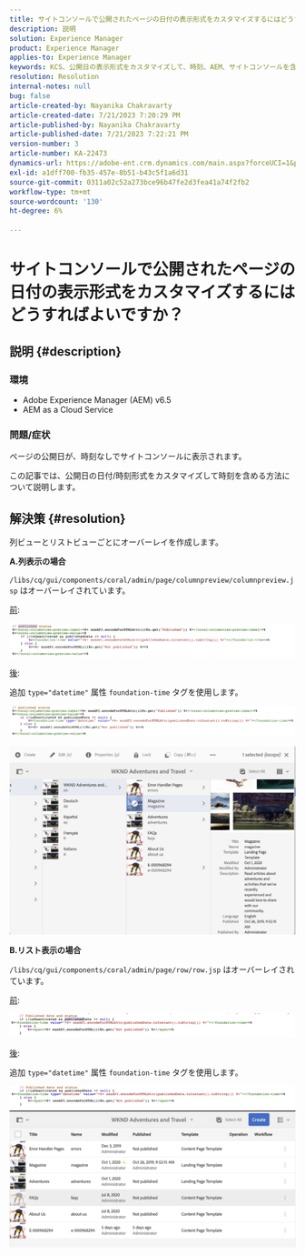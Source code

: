```yaml
---
title: サイトコンソールで公開されたページの日付の表示形式をカスタマイズするにはどうすればよいですか？
description: 説明
solution: Experience Manager
product: Experience Manager
applies-to: Experience Manager
keywords: KCS、公開日の表示形式をカスタマイズして、時刻、AEM、サイトコンソールを含めます。
resolution: Resolution
internal-notes: null
bug: false
article-created-by: Nayanika Chakravarty
article-created-date: 7/21/2023 7:20:29 PM
article-published-by: Nayanika Chakravarty
article-published-date: 7/21/2023 7:22:21 PM
version-number: 3
article-number: KA-22473
dynamics-url: https://adobe-ent.crm.dynamics.com/main.aspx?forceUCI=1&pagetype=entityrecord&etn=knowledgearticle&id=7deee0a5-fb27-ee11-9966-6045bd006ce9
exl-id: a1dff700-fb35-457e-8b51-b43c5f1a6d31
source-git-commit: 0311a02c52a273bce96b47fe2d3fea41a74f2fb2
workflow-type: tm+mt
source-wordcount: '130'
ht-degree: 6%

---
```


# サイトコンソールで公開されたページの日付の表示形式をカスタマイズするにはどうすればよいですか？

## 説明 {#description}


### 環境

- Adobe Experience Manager (AEM) v6.5
- AEM as a Cloud Service


### 問題/症状

ページの公開日が、時刻なしでサイトコンソールに表示されます。

この記事では、公開日の日付/時刻形式をカスタマイズして時刻を含める方法について説明します。


## 解決策 {#resolution}


列ビューとリストビューごとにオーバーレイを作成します。

<b>A.列表示の場合</b>

`/libs/cq/gui/components/coral/admin/page/columnpreview/columnpreview.jsp` はオーバーレイされています。

<u>前</u>:

![](assets/76d8eda9-2625-ee11-9cbe-6045bd006a22.png)

<u>後</u>:

追加 `type="datetime"` 属性 `foundation-time` タグを使用します。

![](assets/bc3fccb7-2625-ee11-9cbe-6045bd006a22.png)

![](assets/4b4c42f9-2625-ee11-9cbe-6045bd006a22.png)

<b>B.リスト表示の場合</b>

`/libs/cq/gui/components/coral/admin/page/row/row.jsp` はオーバーレイされています。

<u>前</u>:

![](assets/b4d354c8-2625-ee11-9cbe-6045bd006a22.png)

<u>後</u>:

追加 `type="datetime"` 属性 `foundation-time` タグを使用します。

![](assets/82f75cd6-2625-ee11-9cbe-6045bd006a22.png)
![](assets/807c0517-2725-ee11-9cbe-6045bd006a22.png)
